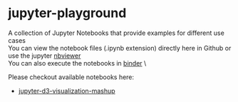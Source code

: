 # jupyter-playground

A collection of Jupyter Notebooks that provide examples for different use cases \
You can view the notebook files (.ipynb extension) directly here in Github or use the jupyter [nbviewer] \
You can also execute the notebooks in [binder] \

Please checkout available notebooks here:
- [jupyter-d3-visualization-mashup]

[jupyter-d3-visualization-mashup]: https://github.com/piazzablu/jupyter-playground/tree/master/jupyter-d3-visualization-mashup
[nbviewer]: https://nbviewer.jupyter.org/
[binder]: https://mybinder.org/v2/gh/piazzablu/jupyter-playground/master
